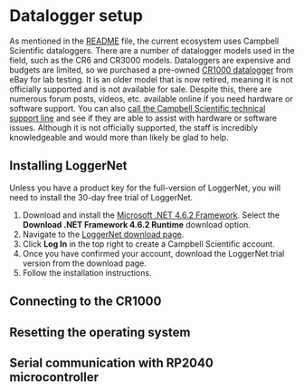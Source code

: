 # Datalogger setup

As mentioned in the [README](/README.md) file, the current ecosystem uses Campbell Scientific dataloggers. There are a number of datalogger models used in the field, such as the CR6 and CR3000 models. Dataloggers are expensive and budgets are limited, so we purchased a pre-owned [CR1000 datalogger](https://www.campbellsci.com/cr1000) from eBay for lab testing. It is an older model that is now retired, meaning it is not officially supported and is not available for sale. Despite this, there are numerous forum posts, videos, etc. available online if you need hardware or software support. You can also [call the Campbell Scientific technical support line](https://www.campbellsci.com/contact) and see if they are able to assist with hardware or software issues. Although it is not officially supported, the staff is incredibly knowledgeable and would more than likely be glad to help.

## Installing LoggerNet
Unless you have a product key for the full-version of LoggerNet, you will need to install the 30-day free trial of LoggerNet.
1. Download and install the [Microsoft .NET 4.6.2 Framework](https://dotnet.microsoft.com/en-us/download/dotnet-framework/net462). Select the **Download .NET Framework 4.6.2 Runtime** download option.
2. Navigate to the [LoggerNet download page](https://www.campbellsci.com/downloads/loggernet-trial).
3. Click **Log In** in the top right to create a Campbell Scientific account.
4. Once you have confirmed your account, download the LoggerNet trial version from the download page.
5. Follow the installation instructions.

## Connecting to the CR1000

## Resetting the operating system

## Serial communication with RP2040 microcontroller

